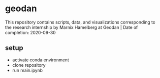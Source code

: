 # geodan
This repository contains scripts, data, and visualizations corresponding to the research internship by Marnix Hamelberg at Geodan |
Date of completion: 2020-09-30

## setup
- activate conda environment
- clone repository
- run main.ipynb
